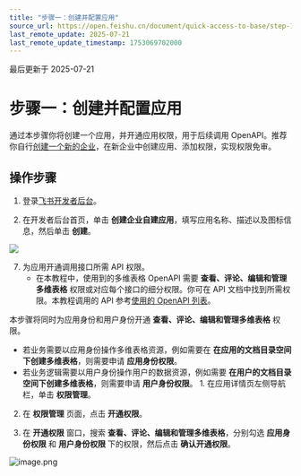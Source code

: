 ```yaml
---
title: "步骤一：创建并配置应用"
source_url: https://open.feishu.cn/document/quick-access-to-base/step-1-create-and-configure-an-application
last_remote_update: 2025-07-21
last_remote_update_timestamp: 1753069702000
---
```

最后更新于 2025-07-21

# 步骤一：创建并配置应用

通过本步骤你将创建一个应用，并开通应用权限，用于后续调用 OpenAPI。推荐你自行[创建一个新的企业](https://www.feishu.cn/hc/zh-CN/articles/360043741453-%E5%88%9B%E5%BB%BA%E4%BC%81%E4%B8%9A)，在新企业中创建应用、添加权限，实现权限免审。

## 操作步骤

1. 登录[飞书开发者后台](https://open.feishu.cn/app)。

2. 在开发者后台首页，单击 **创建企业自建应用**，填写应用名称、描述以及图标信息，然后单击 **创建**。

![](https://sf3-cn.feishucdn.com/obj/open-platform-opendoc/4ecfae720aaa2348f85d0b4cf525d39c_0yCfSfVNHu.png?height=1352&lazyload=true&maxWidth=300&width=1148)

7. 为应用开通调用接口所需 API 权限。
   - 在本教程中，使用到的多维表格 OpenAPI 需要 **查看、评论、编辑和管理多维表格** 权限或对应每个接口的细分权限。你可在 API 文档中找到所需权限。本教程调用的 API 参考[使用的 OpenAPI 列表](https://open.feishu.cn/document/home/quick-access-to-base/preparation)。

本步骤将同时为应用身份和用户身份开通 **查看、评论、编辑和管理多维表格** 权限。
   - 若业务需要以应用身份操作多维表格资源，例如需要在 **在应用的文档目录空间下创建多维表格**，则需要申请 **应用身份权限**。
   - 若业务逻辑需要以用户身份操作用户的数据资源，例如需要 **在用户的文档目录空间下创建多维表格**，则需要申请 **用户身份权限**。
    1. 在应用详情页左侧导航栏，单击 **权限管理**。

2. 在 **权限管理** 页面，点击 **开通权限**。

3. 在 **开通权限** 窗口，搜索 **查看、评论、编辑和管理多维表格**，分别勾选 **应用身份权限** 和 **用户身份权限** 下的权限，然后点击 **确认开通权限**。

![image.png](https://sf3-cn.feishucdn.com/obj/open-platform-opendoc/e265bbbec134f40e48b3925669320fdb_5vzqimk7Qr.png?height=878&lazyload=true&maxWidth=600&width=1920)
